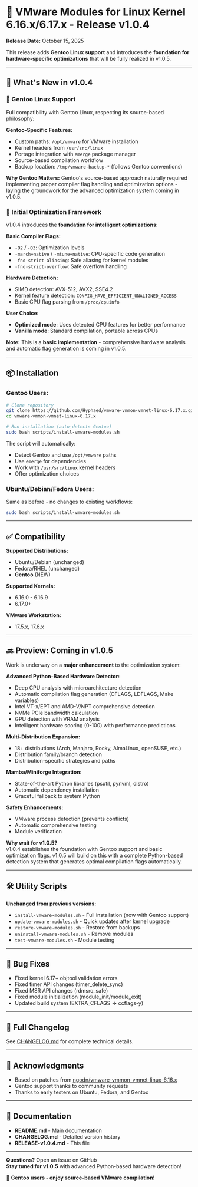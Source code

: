 # 🚀 VMware Modules for Linux Kernel 6.16.x/6.17.x - Release v1.0.4

**Release Date:** October 15, 2025

This release adds **Gentoo Linux support** and introduces the **foundation for hardware-specific optimizations** that will be fully realized in v1.0.5.

---

## 🎯 What's New in v1.0.4

### 🐧 Gentoo Linux Support

Full compatibility with Gentoo Linux, respecting its source-based philosophy:

**Gentoo-Specific Features:**
- Custom paths: `/opt/vmware` for VMware installation
- Kernel headers from `/usr/src/linux`
- Portage integration with `emerge` package manager
- Source-based compilation workflow
- Backup location: `/tmp/vmware-backup-*` (follows Gentoo conventions)

**Why Gentoo Matters:**
Gentoo's source-based approach naturally required implementing proper compiler flag handling and optimization options - laying the groundwork for the advanced optimization system coming in v1.0.5.

### 🔧 Initial Optimization Framework

v1.0.4 introduces the **foundation for intelligent optimizations**:

**Basic Compiler Flags:**
- `-O2` / `-O3`: Optimization levels
- `-march=native` / `-mtune=native`: CPU-specific code generation
- `-fno-strict-aliasing`: Safe aliasing for kernel modules
- `-fno-strict-overflow`: Safe overflow handling

**Hardware Detection:**
- SIMD detection: AVX-512, AVX2, SSE4.2
- Kernel feature detection: `CONFIG_HAVE_EFFICIENT_UNALIGNED_ACCESS`
- Basic CPU flag parsing from `/proc/cpuinfo`

**User Choice:**
- **Optimized mode**: Uses detected CPU features for better performance
- **Vanilla mode**: Standard compilation, portable across CPUs

**Note:** This is a **basic implementation** - comprehensive hardware analysis and automatic flag generation is coming in v1.0.5.

---

## 📦 Installation

### Gentoo Users:

```bash
# Clone repository
git clone https://github.com/Hyphaed/vmware-vmmon-vmnet-linux-6.17.x.git
cd vmware-vmmon-vmnet-linux-6.17.x

# Run installation (auto-detects Gentoo)
sudo bash scripts/install-vmware-modules.sh
```

The script will automatically:
- Detect Gentoo and use `/opt/vmware` paths
- Use `emerge` for dependencies
- Work with `/usr/src/linux` kernel headers
- Offer optimization choices

### Ubuntu/Debian/Fedora Users:

Same as before - no changes to existing workflows:

```bash
sudo bash scripts/install-vmware-modules.sh
```

---

## ✅ Compatibility

**Supported Distributions:**
- Ubuntu/Debian (unchanged)
- Fedora/RHEL (unchanged)
- **Gentoo** (NEW)

**Supported Kernels:**
- 6.16.0 - 6.16.9
- 6.17.0+

**VMware Workstation:**
- 17.5.x, 17.6.x

---

## 🔜 Preview: Coming in v1.0.5

Work is underway on a **major enhancement** to the optimization system:

**Advanced Python-Based Hardware Detector:**
- Deep CPU analysis with microarchitecture detection
- Automatic compilation flag generation (CFLAGS, LDFLAGS, Make variables)
- Intel VT-x/EPT and AMD-V/NPT comprehensive detection
- NVMe PCIe bandwidth calculation
- GPU detection with VRAM analysis
- Intelligent hardware scoring (0-100) with performance predictions

**Multi-Distribution Expansion:**
- 18+ distributions (Arch, Manjaro, Rocky, AlmaLinux, openSUSE, etc.)
- Distribution family/branch detection
- Distribution-specific strategies and paths

**Mamba/Miniforge Integration:**
- State-of-the-art Python libraries (psutil, pynvml, distro)
- Automatic dependency installation
- Graceful fallback to system Python

**Safety Enhancements:**
- VMware process detection (prevents conflicts)
- Automatic comprehensive testing
- Module verification

**Why wait for v1.0.5?**  
v1.0.4 establishes the foundation with Gentoo support and basic optimization flags. v1.0.5 will build on this with a complete Python-based detection system that generates optimal compilation flags automatically.

---

## 🛠️ Utility Scripts

**Unchanged from previous versions:**

- `install-vmware-modules.sh` - Full installation (now with Gentoo support)
- `update-vmware-modules.sh` - Quick updates after kernel upgrade
- `restore-vmware-modules.sh` - Restore from backups
- `uninstall-vmware-modules.sh` - Remove modules
- `test-vmware-modules.sh` - Module testing

---

## 🐛 Bug Fixes

- Fixed kernel 6.17+ objtool validation errors
- Fixed timer API changes (timer_delete_sync)
- Fixed MSR API changes (rdmsrq_safe)
- Fixed module initialization (module_init/module_exit)
- Updated build system (EXTRA_CFLAGS → ccflags-y)

---

## 📝 Full Changelog

See [CHANGELOG.md](CHANGELOG.md) for complete technical details.

---

## 🙏 Acknowledgments

- Based on patches from [ngodn/vmware-vmmon-vmnet-linux-6.16.x](https://github.com/ngodn/vmware-vmmon-vmnet-linux-6.16.x)
- Gentoo support thanks to community requests
- Thanks to early testers on Ubuntu, Fedora, and Gentoo

---

## 📖 Documentation

- **README.md** - Main documentation
- **CHANGELOG.md** - Detailed version history
- **RELEASE-v1.0.4.md** - This file

---

**Questions?** Open an issue on GitHub  
**Stay tuned for v1.0.5** with advanced Python-based hardware detection!

🐧 **Gentoo users - enjoy source-based VMware compilation!**

